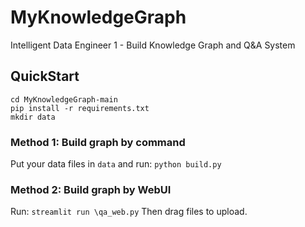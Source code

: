 # MyKnowledgeGraph
Intelligent Data Engineer 1 - Build Knowledge Graph and Q&A System
## QuickStart
```
cd MyKnowledgeGraph-main
pip install -r requirements.txt
mkdir data
```

### Method 1: Build graph by command
Put your data files in `data` and run:
```python build.py```

### Method 2: Build graph by WebUI
Run:
```streamlit run \qa_web.py```
Then drag files to upload.
